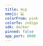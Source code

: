 ```yaml
---
title: mcp
emoji: 💻
colorFrom: pink
colorTo: indigo
sdk: docker
pinned: false
app_port: 8000
---
```

